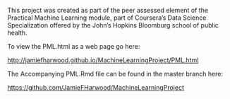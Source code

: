 This project was created as part of the peer assessed element of the Practical Machine Learning module, part of Coursera’s Data Science Specialization offered by the John’s Hopkins Bloomburg school of public health.

To view the PML.html as a web page go here:

http://jamiefharwood.github.io/MachineLearningProject/PML.html

The Accompanying PML.Rmd file can be found in the master branch here:

https://github.com/JamieFHarwood/MachineLearningProject
